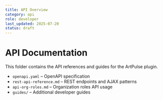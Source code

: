 ```yaml
---
title: API Overview
category: api
role: developer
last_updated: 2025-07-20
status: draft
---
```


# API Documentation

This folder contains the API references and guides for the ArtPulse plugin.

- `openapi.yaml` – OpenAPI specification
- `rest-api-reference.md` – REST endpoints and AJAX patterns
- `api-org-roles.md` – Organization roles API usage
- `guides/` – Additional developer guides
